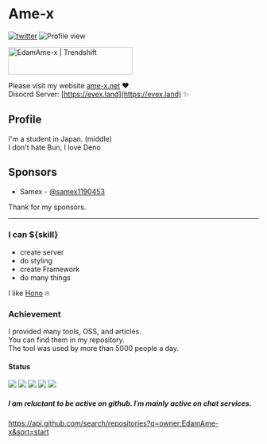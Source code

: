 <h1 align="left">Ame-x</h1>  

[![twitter](https://img.shields.io/twitter/follow/amex2189?style=social)](https://twitter.com/amex2189)
![Profile view](https://komarev.com/ghpvc/?username=EdamAme-x&color=lightgrey)

<a href="https://trendshift.io/developers/6698" target="_blank"><img src="https://trendshift.io/api/badge/developers/6698" alt="EdamAme-x | Trendshift" style="width: 250px; height: 55px;" width="250" height="55"/></a>

Please visit my website [ame-x.net](https://ame-x.net) ❤  
Disocrd Server: [https://evex.land](https://evex.land) ✨

## Profile
I'm a student in Japan. (middle)  
I don't hate Bun, I love Deno

## Sponsors
- Samex - [@samex1190453](https://twitter.com/samex1190453)

Thank for my sponsors.

---

### I can ${skill}
- create server
- do styling
- create Framework
- do many things

I like [Hono](https://github.com/honojs/hono) 🔥

### Achievement

I provided many tools, OSS, and articles.  
You can find them in my repository.  
The tool was used by more than 5000 people a day.  

#### Status

![](http://github-profile-summary-cards.vercel.app/api/cards/most-commit-language?username=EdamAme-x&theme=2077)
![](http://github-profile-summary-cards.vercel.app/api/cards/repos-per-language?username=EdamAme-x&theme=aura_dark)
![](http://github-profile-summary-cards.vercel.app/api/cards/productive-time?username=EdamAme-x&theme=aura_dark&utcOffset=8)
![](http://github-profile-summary-cards.vercel.app/api/cards/stats?username=EdamAme-x&theme=2077)
![](https://github-profile-trophy.vercel.app/?username=EdamAme-x&title=MultiLanguage,Organizations,Commits,Repositories,Stars,PullRequest,Followers,Issues)

##### I am reluctant to be active on github. I´m mainly active on chat services.
https://api.github.com/search/repositories?q=owner:EdamAme-x&sort=start

<!--work experience-->

